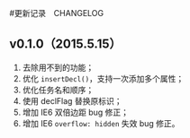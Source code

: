 #更新记录　CHANGELOG

## v0.1.0（2015.5.15）

1. 去除用不到的功能；
2. 优化 `insertDecl()`，支持一次添加多个属性；
3. 优化任务名和顺序；
4. 使用 declFlag 替换原标识；
5. 增加 IE6 双倍边距 bug 修正；
6. 增加 IE6 `overflow: hidden` 失效 bug 修正。

